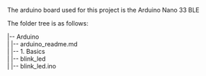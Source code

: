 The arduino board used for this project is the Arduino Nano 33 BLE

The folder tree is as follows:        

|-- Arduino     
|    |-- arduino_readme.md      
|    |-- 1. Basics     
|        |-- blink_led      
|            |-- blink_led.ino      

